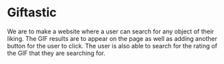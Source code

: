 # Giftastic

We are to make a website where a user can search for any object of their liking. The GIF results are to appear on the page as well as adding another button for the user to click. The user is also able to search for the rating of the GIF that they are searching for.